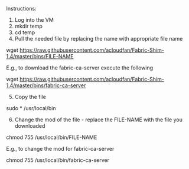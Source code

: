 Instructions:

1. Log into the VM
2. mkdir temp
3. cd temp
4. Pull the needed file by replacing the name with appropriate file name


wget https://raw.githubusercontent.com/acloudfan/Fabric-Shim-1.4/master/bins/FILE-NAME

E.g., to download the fabric-ca-server execute the following

wget https://raw.githubusercontent.com/acloudfan/Fabric-Shim-1.4/master/bins/fabric-ca-server


5. Copy the file

sudo * /usr/local/bin

6. Change the mod of the file - replace the FILE-NAME with the file you downloaded

chmod 755 /usr/local/bin/FILE-NAME

E.g., to change the mod for fabric-ca-server

chmod 755 /usr/local/bin/fabric-ca-server
